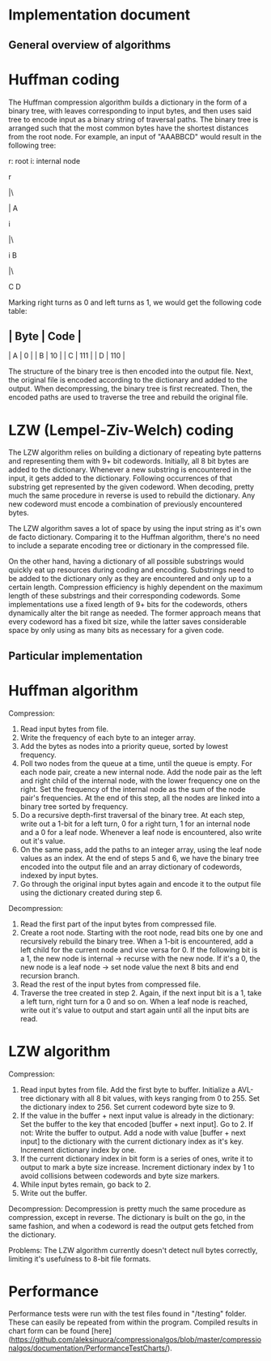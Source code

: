 # Implementation document

## General overview of algorithms

# Huffman coding

The Huffman compression algorithm builds a dictionary in the form of a binary tree, with leaves corresponding to input bytes, and then uses said tree to encode input as a binary string of
traversal paths. The binary tree is arranged such that the most common bytes have the shortest distances from the root node. For example, an input of "AAABBCD" would result in the following tree:

r: root
i: internal node

r

|\

| A

i

|\

i B

|\

C D

Marking right turns as 0 and left turns as 1, we would get the following code table:

| Byte | Code |
---------------
| A    | 0    |
| B    | 10   |
| C    | 111  |
| D    | 110  |

The structure of the binary tree is then encoded into the output file. Next, the original file is encoded according to the dictionary and added to the output. When decompressing, the binary tree is first recreated. Then, the encoded paths are used to traverse the tree and rebuild the original file.

# LZW (Lempel-Ziv-Welch) coding

The LZW algorithm relies on building a dictionary of repeating byte patterns and representing them with 9+ bit codewords. Initially, all 8 bit bytes are added to the dictionary. Whenever a new substring is encountered in the input, it gets added to the dictionary. Following occurrences of that substring get represented by the given codeword. When decoding, pretty much the same procedure in reverse is used to rebuild the dictionary. Any new codeword must encode a combination of previously encountered bytes.

The LZW algorithm saves a lot of space by using the input string as it's own de facto dictionary. Comparing it to the Huffman algorithm, there's no need to include a separate encoding tree or dictionary in the compressed file.

On the other hand, having a dictionary of all possible substrings would quickly eat up resources during coding and encoding. Substrings need to be added to the dictionary only as they are encountered and only up to a certain length. Compression efficiency is highly dependent on the maximum length of these substrings and their corresponding codewords. Some implementations use a fixed length of 9+ bits for the codewords, others dynamically alter the bit range as needed. The former approach means that every codeword has a fixed bit size, while the latter saves considerable space by only using as many bits as necessary for a given code.

## Particular implementation

# Huffman algorithm

Compression:
1. Read input bytes from file.
2. Write the frequency of each byte to an integer array.
3. Add the bytes as nodes into a priority queue, sorted by lowest frequency.
4. Poll two nodes from the queue at a time, until the queue is empty. For each node pair, create a new internal node. Add the node pair as the left and right child of the internal node, with the lower frequency one on the right. Set the frequency of the internal node as the sum of the node pair's frequencies. At the end of this step, all the nodes are linked into a binary tree sorted by frequency.
5. Do a recursive depth-first traversal of the binary tree. At each step, write out a 1-bit for a left turn, 0 for a right turn, 1 for an internal node and a 0 for a leaf node. Whenever a leaf node is encountered, also write out it's value.
6. On the same pass, add the paths to an integer array, using the leaf node values as an index. At the end of steps 5 and 6, we have the binary tree encoded into the output file and an array dictionary of codewords, indexed by input bytes.
7. Go through the original input bytes again and encode it to the output file using the dictionary created during step 6.

Decompression:
1. Read the first part of the input bytes from compressed file.
2. Create a root node. Starting with the root node, read bits one by one and recursively rebuild the binary tree. When a 1-bit is encountered, add a left child for the current node and vice versa for 0. If the following bit is a 1, the new node is internal -> recurse with the new node. If it's a 0, the new node is a leaf node -> set node value the next 8 bits and end recursion branch.
3. Read the rest of the input bytes from compressed file.
4. Traverse the tree created in step 2. Again, if the next input bit is a 1, take a left turn, right turn for a 0 and so on. When a leaf node is reached, write out it's value to output and start again until all the input bits are read.


# LZW algorithm

Compression:
1. Read input bytes from file. Add the first byte to buffer. Initialize a AVL-tree dictionary with all 8 bit values, with keys ranging from 0 to 255. Set the dictionary index to 256. Set current codeword byte size to 9.
2. If the value in the buffer + next input value is already in the dictionary:
	Set the buffer to the key that encoded [buffer + next input]. Go to 2.
   If not:
	Write the buffer to output. Add a node with value [buffer + next input] to the dictionary 		with the current dictionary index as it's key. Increment dictionary index by one.
3. If the current dictionary index in bit form is a series of ones, write it to output to mark a byte size increase. Increment dictionary index by 1 to avoid collisions between codewords and byte size markers.
4. While input bytes remain, go back to 2.
5. Write out the buffer.

Decompression:
Decompression is pretty much the same procedure as compression, except in reverse. The dictionary is built on the go, in the same fashion, and when a codeword is read the output gets fetched from the dictionary.

Problems:
The LZW algorithm currently doesn't detect null bytes correctly, limiting it's usefulness to 8-bit file formats.

# Performance

Performance tests were run with the test files found in "/testing" folder. These can easily be repeated from within the program. Compiled results in chart form can be found [here]
(https://github.com/aleksinuora/compressionalgos/blob/master/compressionalgos/documentation/PerformanceTestCharts/).
